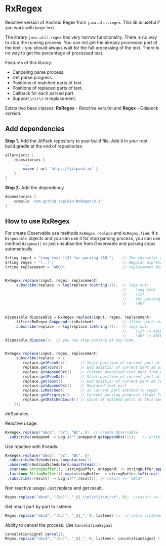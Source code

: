# RxRegex

Reactive version of Android Regex from ```java.util.regex```.
This lib is useful if you work with large text.

The library ```java.util.regex``` has very narrow functionality. There is no way to stop the running process. You can not get the already processed part of the text - you should always wait for the full processing of the text. There is no way to get the percentage of processed text.

Features of this library:
* Canceling parse process.
* Get parse progress.
* Positions of matched parts of text.
* Positions of replaced parts of text.
* Callback for each parsed part.
* Support ```\n\r\t``` in replacement.

Exists two base classes: **RxRegex** - *Reactive version* and **Regex** - *Callback version*.

## Add dependencies

**Step 1.** Add the JitPack repository to your build file.
Add it in your root build.gradle at the end of repositories:
```gradle
allprojects {
    repositories {
        ...
        maven { url 'https://jitpack.io' }
    }
}
```
**Step 2.** Add the dependency
```gradle
dependencies {
    compile 'com.github.tepikin:RxRegex:0.1'
}
```

## How to use RxRegex

For create Observable use methods ```RxRegex.replace``` and ```RxRegex.find```. It's ```Disposable``` objects and you can use it for stop parsing process, you can use method ```dispose()``` or just unsubscribe from Observable and parsing stops automatically.
```java
Srting input = "Long text !12! for parsing !AB!";    // The character sequence to be matched
Srting regex = "!..!";                               // Regular expression
Srting replacement = "ABCD";                         // replacement text


RxRegex.replace(input, regex, replacement)      
    .subscribe(replace -> log(replace.toString()));  // logs out: 
                                                     //    Long text   -> Long text
                                                     //    !12!        -> ABCD
                                                     //    for parsing -> for parsing
                                                     //    !AB!        -> ABCD
        
        
Disposable disposable = RxRegex.replace(input, regex, replacement)      
    .filter(RxRegex.OnAppend::isMatched)             // filter parts matched to regex
    .subscribe(replace -> log(replace.toString()));  // logs out:                                                         
                                                     //    !12! -> ABCD
                                                     //    !AB! -> ABCD
disposable.dispose();  // you can stop parsing at any time.


RxRegex.replace(input, regex, replacement)      
    .subscribe(replace -> {
        replace.getFromSrc()      // Start position of current part at original text
        replace.getToSrc()        // End position of current part at original text
        replace.getAppendSrc()    // Cuttent processed text part from original text
        replace.getFromDst()      // Start position of current part at replaced text
        replace.getToDst()        // End position of current part at replaced text
        replace.getAppendDst()    // Replaced text part
        replace.isMatched()       // Is current part matched to regex
        replace.getProgress()     // Current parsing progress (float from 0 - to 1)
        replace.getMatchedCount() // Count of matched perts at this moment
    });     
```

##Samples

Reactive usage:
```java
RxRegex.replace("abcd", "bc", "BC", 0)  // create Observable 
 .subscribe(onAppend -> Log.i("",onAppend.getAppendDst()));   // write to log "a", "BC", "d"
```

Use reactive with threads:
```java
RxRegex.replace("abcd", "bc", "BC", 0)
 .subscribeOn(Schedulers.computation())
 .observeOn(AndroidSchedulers.mainThread())
 .scan(new StringBuffer(), (stringBuffer, onAppend) -> stringBuffer.append(onAppend.getAppendDst())).skip(1)
 .last(new StringBuffer()).map(stringBuffer -> stringBuffer.toString())
 .subscribe((result) -> Log.i("",result)); // result == "aBCd"
```

Non reactive usage:
Just replace and get result.
```java
Regex.replace("abcd", "(bc)", "_$1_\\n\\r\\t\n\r\t", 0);  //result == "a_bc_\n\r\t\n\r\td"
```

Get result part by part to listener.
```java
Regex.replace("abcd", "(bc)", "_$1_", 0, listener );  // calls Listener.append()  with args "a", "_bc_", "d"
```

Ability to cancel the process. Use ```CancelationSignal```
```java
cancelationSignal.cancel();
Regex.replace("abcd", "(bc)", "_$1_", 0, listener, cancelationSignal );  // listener never called
```

